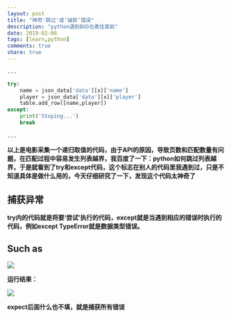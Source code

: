 ```yaml
---
layout: post
title: "神奇'跳过'或’捕获‘错误"
description: "python遇到BUG也勇往直前"
date: 2019-02-06
tags: [learn,python]
comments: true
share: true
---
```


```python
...

try:
    name = json_data['data'][x]['name']
    player = json_data['data'][x]['player']
    table.add_row([name,player])
except:
    print('Stoping...')
    break
    
...

```

**以上是电影采集一个递归取值的代码，由于API的原因，导致页数和匹配数量有问题，在匹配过程中容易发生列表越界，我百度了一下：python如何跳过列表越界，于是就看到了try和except代码，这个标志在别人的代码里我遇到过，只是不知道具体是做什么用的，今天仔细研究了一下，发现这个代码太神奇了**


## 捕获异常

**try内的代码就是将要‘尝试’执行的代码，except就是当遇到相应的错误时执行的代码，例如except TypeError就是数据类型错误。**

## Such as

![](https://ss2.baidu.com/6ONYsjip0QIZ8tyhnq/it/u=3798518219,225259021&fm=173&app=25&f=JPEG?w=530&h=430&s=A0C2B74BDAA4936C1CF0F40F0000E0C3)

**运行结果：**

![](https://ss1.baidu.com/6ONXsjip0QIZ8tyhnq/it/u=3397314481,530076019&fm=173&app=25&f=JPEG?w=550&h=207&s=E8C2A3410FA089705C55A4030000E0C3)


**expect后面什么也不填，就是捕获所有错误**
